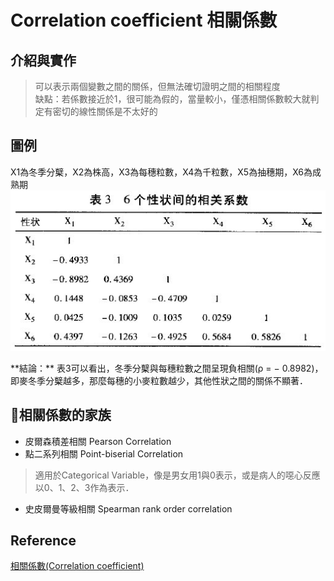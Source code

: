 # Correlation coefficient 相關係數
## 介紹與實作
> 可以表示兩個變數之間的關係，但無法確切證明之間的相關程度
> <br>缺點：若係數接近於1，很可能為假的，當量較小，僅憑相關係數較大就判定有密切的線性關係是不太好的

## 圖例
X1為冬季分櫱，X2為株高，X3為每穗粒數，X4為千粒數，X5為抽穗期，X6為成熟期
<br><img src="Pic3-6.jpg">
<p>**結論：** 表3可以看出，冬季分櫱與每穗粒數之間呈現負相關(ρ = − 0.8982)，即麥冬季分櫱越多，那麼每穗的小麥粒數越少，其他性狀之間的關係不顯著．


## 相關係數的家族
* 皮爾森積差相關 Pearson Correlation
* 點二系列相關 Point-biserial Correlation
> 適用於Categorical Variable，像是男女用1與0表示，或是病人的噁心反應以0、1、2、3作為表示．
* 史皮爾曼等級相關 Spearman rank order correlation

## Reference
[相關係數(Correlation coefficient)](https://wiki.mbalib.com/zh-tw/相关系数)

